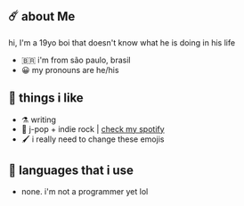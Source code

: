 ## ☄️ about Me
hi, I'm a 19yo boi that doesn't know what he is doing in his life
* 🇧🇷 i'm from são paulo, brasil
* 😀 my pronouns are he/his

## 💌 things i like
* ⚗️ writing
* 🎵 j-pop + indie rock | [check my spotify](https://open.spotify.com/user/jawj49qinebgdkt15jgo6lz6c)
* 🖌️ i really need to change these emojis

## 🤌 languages that i use
* none. i'm not a programmer yet lol
